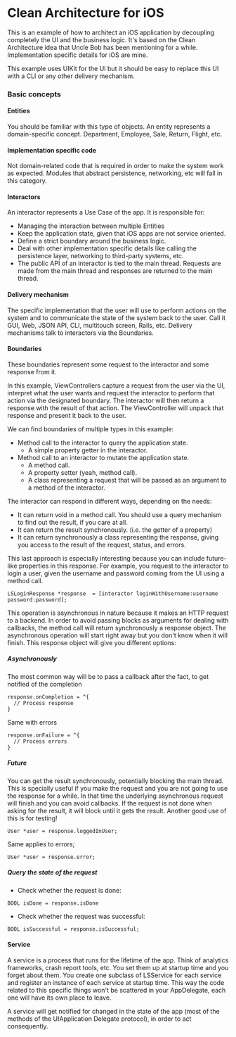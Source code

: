 # Clean Architecture for iOS

This is an example of how to architect an iOS application by decoupling completely the UI and the business logic. It's based on the Clean Architecture idea that Uncle Bob has been mentioning for a while. Implementation specific details for iOS are mine.

This example uses UIKit for the UI but it should be easy to replace this UI with a CLI or any other delivery mechanism.

### Basic concepts
#### Entities
You should be familiar with this type of objects. An entity represents a domain-specific concept. Department, Employee, Sale, Return, Flight, etc.

#### Implementation specific code
Not domain-related code that is required in order to make the system work as expected. Modules that abstract persistence, networking, etc will fall in this category.

#### Interactors
An interactor represents a Use Case of the app. It is responsible for:
* Managing the interaction between multiple Entities
* Keep the application state, given that iOS apps are not service oriented.
* Define a strict boundary around the business logic.
* Deal with other implementation specific details like calling the persistence layer, networking to third-party systems, etc.
* The public API of an interactor is tied to the main thread. Requests are made from the main thread and responses are returned to the main thread.

#### Delivery mechanism
The specific implementation that the user will use to perform actions on the system and to communicate the state of the system back to the user. Call it GUI, Web, JSON API, CLI, multitouch screen, Rails, etc. Delivery mechanisms talk to interactors via the Boundaries.

#### Boundaries
These boundaries represent some request to the interactor and some response from it.

In this example, ViewControllers capture a request from the user via the UI, interpret what the user wants and request the interactor to perform that action via the designated boundary. The interactor will then return a response with the result of that action. The ViewController will unpack that response and present it back to the user.

We can find boundaries of multiple types in this example:

- Method call to the interactor to query the application state. 
  - A simple property getter in the interactor.
- Method call to an interactor to mutate the application state.
  - A method call.
  - A property setter (yeah, method call).
  - A class representing a request that will be passed as an argument to a method of the interactor.
  
The interactor can respond in different ways, depending on the needs:

- It can return void in a method call. You should use a query mechanism to find out the result, if you care at all.
- It can return the result synchronously. (i.e. the getter of a property)
- It can return synchronously a class representing the response, giving you access to the result of the request, status, and errors. 

This last approach is especially interesting because you can include future-like properties in this response. For example, you request to the interactor to login a user, given the username and password coming from the UI using a method call. 

```objc
LSLoginResponse *response  = [interactor loginWithUsername:username password:password];
```

This operation is asynchronous in nature because it makes an HTTP request to a backend. In order to avoid passing blocks as arguments for dealing with callbacks, the method call will return synchronously a response object. The asynchronous operation will start right away but you don't know when it will finish. This response object will give you different options:


##### Asynchronously
The most common way will be to pass a callback after the fact, to get notified of the completion

```objc
response.onCompletion = ^{
  // Process response
}
```
Same with errors
```objc
response.onFailure = ^{
  // Process errors
}
```

##### Future
You can get the result synchronously, potentially blocking the main thread. This is specially useful if you make the request and you are not going to use the response for a while. In that time the underlying asynchronous request will finish and you can avoid callbacks. If the request is not done when asking for the result, it will block until it gets the result. Another good use of this is for testing!

```objc
User *user = response.loggedInUser;
```

Same applies to errors;

```objc
User *user = response.error;
```

##### Query the state of the request
- Check whether the request is done:
```objc
BOOL isDone = response.isDone
```

- Check whether the request was successful:
```objc
BOOL isSuccessful = response.isSuccessful;
```

#### Service
A service is a process that runs for the lifetime of the app. Think of analytics frameworks, crash report tools, etc. You set them up at startup time and you forget about them. You create one subclass of LSService for each service and register an instance of each service at startup time. This way the code related to this specific things won't be scattered in your AppDelegate, each one will have its own place to leave.

A service will get notified for changed in the state of the app (most of the methods of the UIApplication Delegate protocol), in order to act consequently.

